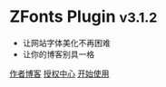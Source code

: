 # ZFonts Plugin <small>v3.1.2</small>

- 让网站字体美化不再困难
- 让你的博客别具一格

[作者博客](https://zn.ax/)
[授权中心](https://auth.zfonts.cn/)
[开始使用](/start)
